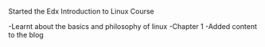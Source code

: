 Started the Edx Introduction to Linux Course

-Learnt about the basics and philosophy of linux
-Chapter 1
-Added content to the blog
